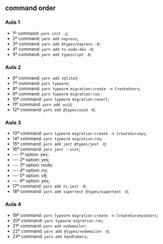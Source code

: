 ## command order

### Aula 1
- 1º command: `yarn init -y`;
- 2º command: `yarn add express`;
- 3º command: `yarn add @types/express -D`;
- 4º command: `yarn add ts-node-dev -D`;
- 5º command: `yarn add typescript -D`;

### Aula 2
- 6º command: `yarn add sqlite3`;
- 7º command: `yarn typeorm`;
- 8º command: `yarn typeorm migration:create -n CreateUsers`;
- 9º command: `yarn typeorm migration:run`;
- 10º command: `yarn typeorm migration:revert`;
- 11º command: `yarn add uuid`;
- 12º command: `yarn add @types/uuid -D`;

### Aula 3
- 13º command: `yarn typeorm migration:create -n CreateSurveys`;
- 14º command: `yarn typeorm migration:run`;
- 15º command: `yarn add jest @types/jest -D`;
- 16º command: `yarn jest --init`;
- --- 1º option: yes;
- --- 2º option: yes;
- --- 3º option: node;
- --- 4º option: no;
- --- 5º option: v8;
- --- 6º option: yes;
- 17º command: `yarn add ts-jest -D`;
- 18º command: `yarn add supertest @types/supertest -D`;

### Aula 4
- 19º command: `yarn typeorm migration:create -n CreateSurveysUsers`;
- 20º command: `yarn typeorm migration:run`;
- 21º command: `yarn add nodemailer`;
- 22º command: `yarn add @types/nodemailer -D`;
- 23º command: `yarn add handlebars`;
